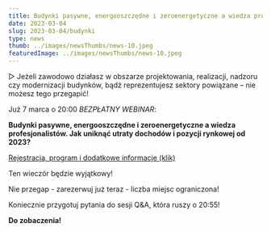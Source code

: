```yaml
---
title: Budynki pasywne, energooszczędne i zeroenergetyczne a wiedza profesjonalistów
date: 2023-03-04
slug: 2023-03-04/budynki
type: news
thumb: ../images/newsThumbs/news-10.jpeg
featuredImage: ../images/newsThumbs/news-10.jpeg
---
```


▻ Jeżeli zawodowo działasz w obszarze projektowania, realizacji, nadzoru czy modernizacji budynków, bądź reprezentujesz sektory powiązane – nie możesz tego przegapić!

Już 7 marca o 20:00 *BEZPŁATNY WEBINAR*:

**Budynki pasywne, energooszczędne i zeroenergetyczne a wiedza profesjonalistów. Jak uniknąć utraty dochodów i pozycji rynkowej od 2023?**

<a href="http://tiny.cc/zapisy-webinar-070323"> Rejestracja, program i dodatkowe informacje (klik) </a>

Ten wieczór będzie wyjątkowy!

Nie przegap - zarezerwuj już teraz - liczba miejsc ograniczona!

Koniecznie przygotuj pytania do sesji Q&amp;A, która ruszy o 20:55!

**Do zobaczenia!**
